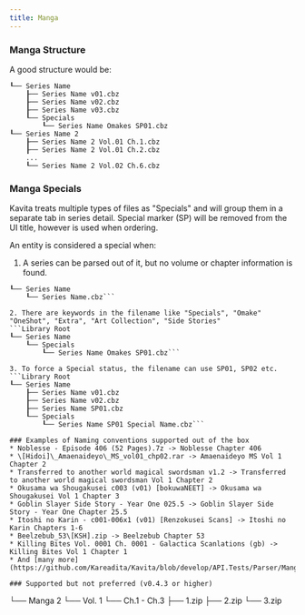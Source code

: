 ```yaml
---
title: Manga
---
```


### Manga Structure
A good structure would be:

```Library Root
┖── Series Name
    ┠── Series Name v01.cbz
    ┠── Series Name v02.cbz
    ┠── Series Name v03.cbz
    ┖── Specials
        ┖── Series Name Omakes SP01.cbz
┖── Series Name 2
    ┠── Series Name 2 Vol.01 Ch.1.cbz
    ┠── Series Name 2 Vol.01 Ch.2.cbz
    ...
    ┖── Series Name 2 Vol.02 Ch.6.cbz
```
 

### Manga Specials

Kavita treats multiple types of files as "Specials" and will group them in a separate tab in series detail. Special marker (SP) will be removed from the UI title, however is used when ordering. 

An entity is considered a special when:

1. A series can be parsed out of it, but no volume or chapter information is found.
```Library Root
┖── Series Name
    ┖── Series Name.cbz```

2. There are keywords in the filename like "Specials", "Omake" "OneShot", "Extra", "Art Collection", "Side Stories"
```Library Root
┖── Series Name
    ┖── Specials
        ┖── Series Name Omakes SP01.cbz```

3. To force a Special status, the filename can use SP01, SP02 etc.
```Library Root
┖── Series Name
    ┠── Series Name v01.cbz
    ┠── Series Name v02.cbz
    ┠── Series Name SP01.cbz
    ┖── Specials
        ┖── Series Name SP01 Special Name.cbz```

### Examples of Naming conventions supported out of the box
* Noblesse - Episode 406 (52 Pages).7z -> Noblesse Chapter 406
* \[Hidoi]\_Amaenaideyo\_MS_vol01_chp02.rar -> Amaenaideyo MS Vol 1 Chapter 2
* Transferred to another world magical swordsman v1.2 -> Transferred to another world magical swordsman Vol 1 Chapter 2
* Okusama wa Shougakusei c003 (v01) [bokuwaNEET] -> Okusama wa Shougakusei Vol 1 Chapter 3
* Goblin Slayer Side Story - Year One 025.5 -> Goblin Slayer Side Story - Year One Chapter 25.5
* Itoshi no Karin - c001-006x1 (v01) [Renzokusei Scans] -> Itoshi no Karin Chapters 1-6
* Beelzebub_53\[KSH].zip -> Beelzebub Chapter 53
* Killing Bites Vol. 0001 Ch. 0001 - Galactica Scanlations (gb) -> Killing Bites Vol 1 Chapter 1
* And [many more](https://github.com/Kareadita/Kavita/blob/develop/API.Tests/Parser/MangaParserTests.cs)...

### Supported but not preferred (v0.4.3 or higher)
```
└── Manga 2
    └── Vol. 1
        └── Ch.1 - Ch.3
            ├── 1.zip
            ├── 2.zip
            └── 3.zip
```            